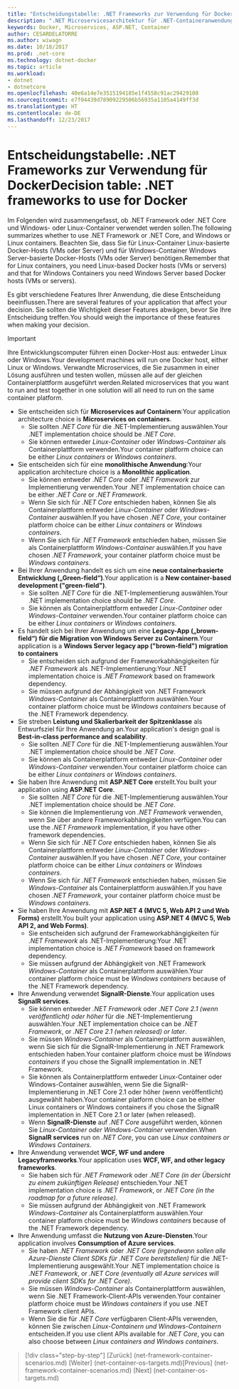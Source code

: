 ```yaml
---
title: "Entscheidungstabelle: .NET Frameworks zur Verwendung für Docker"
description: ".NET Microservicesarchitektur für .NET-Containeranwendungen | Entscheidungstabelle, .NET Frameworks zur Verwendung für Docker"
keywords: Docker, Microservices, ASP.NET, Container
author: CESARDELATORRE
ms.author: wiwagn
ms.date: 10/18/2017
ms.prod: .net-core
ms.technology: dotnet-docker
ms.topic: article
ms.workload:
- dotnet
- dotnetcore
ms.openlocfilehash: 40e6a14e7e3515194185e1f4558c91ac29429108
ms.sourcegitcommit: e7f04439d78909229506b56935a1105a4149ff3d
ms.translationtype: HT
ms.contentlocale: de-DE
ms.lasthandoff: 12/23/2017
---
```

# <a name="decision-table-net-frameworks-to-use-for-docker"></a><span data-ttu-id="08c7f-105">Entscheidungstabelle: .NET Frameworks zur Verwendung für Docker</span><span class="sxs-lookup"><span data-stu-id="08c7f-105">Decision table: .NET frameworks to use for Docker</span></span>

<span data-ttu-id="08c7f-106">Im Folgenden wird zusammengefasst, ob .NET Framework oder .NET Core und Windows- oder Linux-Container verwendet werden sollen.</span><span class="sxs-lookup"><span data-stu-id="08c7f-106">The following summarizes whether to use .NET Framework or .NET Core, and Windows or Linux containers.</span></span> <span data-ttu-id="08c7f-107">Beachten Sie, dass Sie für Linux-Container Linux-basierte Docker-Hosts (VMs oder Server) und für Windows-Container Windows Server-basierte Docker-Hosts (VMs oder Server) benötigen.</span><span class="sxs-lookup"><span data-stu-id="08c7f-107">Remember that for Linux containers, you need Linux-based Docker hosts (VMs or servers) and that for Windows Containers you need Windows Server based Docker hosts (VMs or servers).</span></span>

<span data-ttu-id="08c7f-108">Es gibt verschiedene Features Ihrer Anwendung, die diese Entscheidung beeinflussen.</span><span class="sxs-lookup"><span data-stu-id="08c7f-108">There are several features of your application that affect your decision.</span></span> <span data-ttu-id="08c7f-109">Sie sollten die Wichtigkeit dieser Features abwägen, bevor Sie Ihre Entscheidung treffen.</span><span class="sxs-lookup"><span data-stu-id="08c7f-109">You should weigh the importance of these features when making your decision.</span></span>

> [!IMPORTANT]
> <span data-ttu-id="08c7f-110">Ihre Entwicklungscomputer führen einen Docker-Host aus: entweder Linux oder Windows.</span><span class="sxs-lookup"><span data-stu-id="08c7f-110">Your development machines will run one Docker host, either Linux or Windows.</span></span> <span data-ttu-id="08c7f-111">Verwandte Microservices, die Sie zusammen in einer Lösung ausführen und testen wollen, müssen alle auf der gleichen Containerplattform ausgeführt werden.</span><span class="sxs-lookup"><span data-stu-id="08c7f-111">Related microservices that you want to run and test together in one solution will all need to run on the same container platform.</span></span>

* <span data-ttu-id="08c7f-112">Sie entscheiden sich für **Microservices auf Containern**:</span><span class="sxs-lookup"><span data-stu-id="08c7f-112">Your application architecture choice is **Microservices on containers**.</span></span>
    - <span data-ttu-id="08c7f-113">Sie sollten *.NET Core* für die .NET-Implementierung auswählen.</span><span class="sxs-lookup"><span data-stu-id="08c7f-113">Your .NET implementation choice should be *.NET Core*.</span></span>
    - <span data-ttu-id="08c7f-114">Sie können entweder *Linux-Container* oder *Windows-Container* als Containerplattform verwenden.</span><span class="sxs-lookup"><span data-stu-id="08c7f-114">Your container platform choice can be either *Linux containers* or *Windows containers*.</span></span>
* <span data-ttu-id="08c7f-115">Sie entscheiden sich für eine **monolithische Anwendung**:</span><span class="sxs-lookup"><span data-stu-id="08c7f-115">Your application architecture choice is a **Monolithic application**.</span></span>
    - <span data-ttu-id="08c7f-116">Sie können entweder *.NET Core* oder *.NET Framework* zur Implementierung verwenden.</span><span class="sxs-lookup"><span data-stu-id="08c7f-116">Your .NET implementation choice can be either *.NET Core* or *.NET Framework*.</span></span>
    - <span data-ttu-id="08c7f-117">Wenn Sie sich für *.NET Core* entschieden haben, können Sie als Containerplattform entweder *Linux-Container* oder *Windows-Container* auswählen.</span><span class="sxs-lookup"><span data-stu-id="08c7f-117">If you have chosen *.NET Core*, your container platform choice can be either *Linux containers* or *Windows containers*.</span></span>
    - <span data-ttu-id="08c7f-118">Wenn Sie sich für *.NET Framework* entschieden haben, müssen Sie als Containerplattform *Windows-Container* auswählen.</span><span class="sxs-lookup"><span data-stu-id="08c7f-118">If you have chosen *.NET Framework*, your container platform choice must be *Windows containers*.</span></span>
* <span data-ttu-id="08c7f-119">Bei Ihrer Anwendung handelt es sich um eine **neue containerbasierte Entwicklung („Green-field“)**.</span><span class="sxs-lookup"><span data-stu-id="08c7f-119">Your application is a  **New container-based development ("green-field")**.</span></span>
    - <span data-ttu-id="08c7f-120">Sie sollten *.NET Core* für die .NET-Implementierung auswählen.</span><span class="sxs-lookup"><span data-stu-id="08c7f-120">Your .NET implementation choice should be *.NET Core*.</span></span>
    - <span data-ttu-id="08c7f-121">Sie können als Containerplattform entweder *Linux-Container* oder *Windows-Container* verwenden.</span><span class="sxs-lookup"><span data-stu-id="08c7f-121">Your container platform choice can be either *Linux containers* or *Windows containers*.</span></span>
* <span data-ttu-id="08c7f-122">Es handelt sich bei Ihrer Anwendung um eine **Legacy-App („brown-field“) für die Migration von Windows Server zu Containern**.</span><span class="sxs-lookup"><span data-stu-id="08c7f-122">Your application is a **Windows Server legacy app ("brown-field") migration to containers**</span></span>
    - <span data-ttu-id="08c7f-123">Sie entscheiden sich aufgrund der Frameworkabhängigkeiten für *.NET Framework* als .NET-Implementierung:</span><span class="sxs-lookup"><span data-stu-id="08c7f-123">Your .NET implementation choice is *.NET Framework* based on framework dependency.</span></span>
    - <span data-ttu-id="08c7f-124">Sie müssen aufgrund der Abhängigkeit von .NET Framework *Windows-Container* als Containerplattform auswählen.</span><span class="sxs-lookup"><span data-stu-id="08c7f-124">Your container platform choice must be *Windows containers* because of the .NET Framework dependency.</span></span>
* <span data-ttu-id="08c7f-125">Sie streben **Leistung und Skalierbarkeit der Spitzenklasse** als Entwurfsziel für Ihre Anwendung an.</span><span class="sxs-lookup"><span data-stu-id="08c7f-125">Your application's design goal is **Best-in-class performance and scalability**.</span></span>
    - <span data-ttu-id="08c7f-126">Sie sollten *.NET Core* für die .NET-Implementierung auswählen.</span><span class="sxs-lookup"><span data-stu-id="08c7f-126">Your .NET implementation choice should be *.NET Core*.</span></span>
    - <span data-ttu-id="08c7f-127">Sie können als Containerplattform entweder *Linux-Container* oder *Windows-Container* verwenden.</span><span class="sxs-lookup"><span data-stu-id="08c7f-127">Your container platform choice can be either *Linux containers* or *Windows containers*.</span></span>
* <span data-ttu-id="08c7f-128">Sie haben Ihre Anwendung mit **ASP.NET Core** erstellt.</span><span class="sxs-lookup"><span data-stu-id="08c7f-128">You built your application using **ASP.NET Core**.</span></span>
    - <span data-ttu-id="08c7f-129">Sie sollten *.NET Core* für die .NET-Implementierung auswählen.</span><span class="sxs-lookup"><span data-stu-id="08c7f-129">Your .NET implementation choice should be *.NET Core*.</span></span>
    - <span data-ttu-id="08c7f-130">Sie können die Implementierung von *.NET Framework* verwenden, wenn Sie über andere Frameworkabhängigkeiten verfügen.</span><span class="sxs-lookup"><span data-stu-id="08c7f-130">You can use the *.NET Framework* implementation, if you have other framework dependencies.</span></span>
    - <span data-ttu-id="08c7f-131">Wenn Sie sich für *.NET Core* entschieden haben, können Sie als Containerplattform entweder *Linux-Container* oder *Windows-Container* auswählen.</span><span class="sxs-lookup"><span data-stu-id="08c7f-131">If you have chosen *.NET Core*, your container platform choice can be either *Linux containers* or *Windows containers*.</span></span>
    - <span data-ttu-id="08c7f-132">Wenn Sie sich für *.NET Framework* entschieden haben, müssen Sie *Windows-Container* als Containerplattform auswählen.</span><span class="sxs-lookup"><span data-stu-id="08c7f-132">If you have chosen *.NET Framework*, your container platform choice must be *Windows containers*.</span></span>
* <span data-ttu-id="08c7f-133">Sie haben Ihre Anwendung mit **ASP.NET 4 (MVC 5, Web API 2 und Web Forms)** erstellt.</span><span class="sxs-lookup"><span data-stu-id="08c7f-133">You built your application using **ASP.NET 4 (MVC 5, Web API 2, and Web Forms)**.</span></span>
    - <span data-ttu-id="08c7f-134">Sie entscheiden sich aufgrund der Frameworkabhängigkeiten für *.NET Framework* als .NET-Implementierung:</span><span class="sxs-lookup"><span data-stu-id="08c7f-134">Your .NET implementation choice is *.NET Framework* based on framework dependency.</span></span>
    - <span data-ttu-id="08c7f-135">Sie müssen aufgrund der Abhängigkeit von .NET Framework *Windows-Container* als Containerplattform auswählen.</span><span class="sxs-lookup"><span data-stu-id="08c7f-135">Your container platform choice must be *Windows containers* because of the .NET Framework dependency.</span></span>
* <span data-ttu-id="08c7f-136">Ihre Anwendung verwendet **SignalR-Dienste**.</span><span class="sxs-lookup"><span data-stu-id="08c7f-136">Your application uses **SignalR services**.</span></span>
    - <span data-ttu-id="08c7f-137">Sie können entweder *.NET Framework* oder *.NET Core 2.1 (wenn veröffentlicht) oder höher* für die .NET-Implementierung auswählen.</span><span class="sxs-lookup"><span data-stu-id="08c7f-137">Your .NET implementation choice can be *.NET Framework*, or *.NET Core 2.1 (when released) or later*.</span></span>
    - <span data-ttu-id="08c7f-138">Sie müssen *Windows-Container* als Containerplattform auswählen, wenn Sie sich für die SignalR-Implementierung in .NET Framework entschieden haben.</span><span class="sxs-lookup"><span data-stu-id="08c7f-138">Your container platform choice must be *Windows containers* if you chose the SignalR implementation in .NET Framework.</span></span>
    - <span data-ttu-id="08c7f-139">Sie können als Containerplattform entweder Linux-Container oder Windows-Container auswählen, wenn Sie die SignalR-Implementierung in .NET Core 2.1 oder höher (wenn veröffentlicht) ausgewählt haben.</span><span class="sxs-lookup"><span data-stu-id="08c7f-139">Your container platform choice can be either Linux containers or Windows containers if you chose the SignalR implementation in .NET Core 2.1 or later (when released).</span></span>  
    - <span data-ttu-id="08c7f-140">Wenn **SignalR-Dienste** auf *.NET Core* ausgeführt werden, können Sie *Linux-Container oder Windows-Container* verwenden.</span><span class="sxs-lookup"><span data-stu-id="08c7f-140">When **SignalR services** run on *.NET Core*, you can use *Linux containers or Windows Containers*.</span></span>
* <span data-ttu-id="08c7f-141">Ihre Anwendung verwendet **WCF, WF und andere Legacyframeworks**.</span><span class="sxs-lookup"><span data-stu-id="08c7f-141">Your application uses **WCF, WF, and other legacy frameworks**.</span></span>
    - <span data-ttu-id="08c7f-142">Sie haben sich für *.NET Framework* oder *.NET Core (in der Übersicht zu einem zukünftigen Release)* entschieden.</span><span class="sxs-lookup"><span data-stu-id="08c7f-142">Your .NET implementation choice is *.NET Framework*, or *.NET Core (in the roadmap for a future release)*.</span></span>
    - <span data-ttu-id="08c7f-143">Sie müssen aufgrund der Abhängigkeit von .NET Framework *Windows-Container* als Containerplattform auswählen.</span><span class="sxs-lookup"><span data-stu-id="08c7f-143">Your container platform choice must be *Windows containers* because of the .NET Framework dependency.</span></span>
* <span data-ttu-id="08c7f-144">Ihre Anwendung umfasst die **Nutzung von Azure-Diensten**.</span><span class="sxs-lookup"><span data-stu-id="08c7f-144">Your application involves **Consumption of Azure services**.</span></span>
    - <span data-ttu-id="08c7f-145">Sie haben *.NET Framework* oder *.NET Core (irgendwann sollen alle Azure-Dienste Client SDKs für .NET Core bereitstellen)* für die .NET-Implementierung ausgewählt.</span><span class="sxs-lookup"><span data-stu-id="08c7f-145">Your .NET implementation choice is *.NET Framework*, or *.NET Core (eventually all Azure services will provide client SDKs for .NET Core)*.</span></span>
    - <span data-ttu-id="08c7f-146">Sie müssen *Windows-Container* als Containerplattform auswählen, wenn Sie .NET Framework-Client-APIs verwenden.</span><span class="sxs-lookup"><span data-stu-id="08c7f-146">Your container platform choice must be *Windows containers* if you use .NET Framework client APIs.</span></span>
    - <span data-ttu-id="08c7f-147">Wenn Sie die für *.NET Core* verfügbaren Client-APIs verwenden, können Sie zwischen *Linux-Containern und Windows-Containern* entscheiden.</span><span class="sxs-lookup"><span data-stu-id="08c7f-147">If you use client APIs available for *.NET Core*, you can also choose between *Linux containers and Windows containers*.</span></span>

>[!div class="step-by-step"]
<span data-ttu-id="08c7f-148">[Zurück] (net-framework-container-scenarios.md) [Weiter] (net-container-os-targets.md)</span><span class="sxs-lookup"><span data-stu-id="08c7f-148">[Previous] (net-framework-container-scenarios.md) [Next] (net-container-os-targets.md)</span></span>
